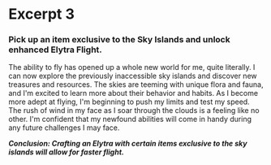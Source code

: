 # Excerpt 3
### Pick up an item exclusive to the Sky Islands and unlock enhanced Elytra Flight.
<p>The ability to fly has opened up a whole new world for me, quite literally. I can now explore the previously inaccessible sky islands and discover new treasures and resources. The skies are teeming with unique flora and fauna, and I'm excited to learn more about their behavior and habits. As I become more adept at flying, I'm beginning to push my limits and test my speed. The rush of wind in my face as I soar through the clouds is a feeling like no other. I'm confident that my newfound abilities will come in handy during any future challenges I may face.</p>
<b><i>Conclusion: Crafting an Elytra with certain items exclusive to the sky islands will allow for faster flight.</i></b>
